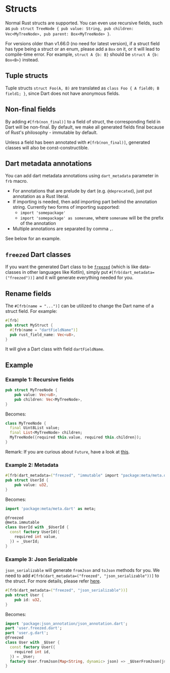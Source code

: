 # Structs

Normal Rust structs are supported. You can even use recursive fields, such as `pub struct TreeNode { pub value: String, pub children: Vec<MyTreeNode>, pub parent: Box<MyTreeNode> }`.

For versions older than v1.66.0 (no need for latest version), if a struct field has type being a struct or an enum, please add a `Box` on it, or it will lead to compile-time error. For example, `struct A {b: B}` should be `struct A {b: Box<B>}` instead.

## Tuple structs

Tuple structs `struct Foo(A, B)` are translated as `class Foo { A field0; B field1; }`, since Dart does not have anonymous fields.

## Non-final fields

By adding `#[frb(non_final)]` to a field of struct, the corresponding field in Dart will be non-final. By default, we make all generated fields final because of Rust's philosophy - immutable by default.

Unless a field has been annotated with `#[frb(non_final)]`, generated classes will also be const-constructible.

## Dart metadata annotations

You can add dart metadata annotations using `dart_metadata` parameter in `frb` macro.

* For annotations that are prelude by dart (e.g. `@deprecated`), just put annotation as a Rust literal.
* If importing is needed, then add importing part behind the annotation string. Currently two forms of importing supported:
  * `import 'somepackage'`
  * `import 'somepackage' as somename`, where `somename` will be the prefix of the annotation
* Multiple annotations are separated by comma `,`.

See below for an example.

## `freezed` Dart classes

If you want the generated Dart class to be [`freezed`](https://pub.dev/packages/freezed) (which is like data-classes in other languages like Kotlin), simply put `#[frb(dart_metadata=("freezed"))]` and it will generate everything needed for you.

## Rename fields

The `#[frb(name = "...")]` can be utilized to change the Dart name of a struct field.
For example:

```rust
#[frb]
pub struct MyStruct {
  #[frb(name = "dartFieldName")]
  pub rust_field_name: Vec<u8>,
}
```

It will give a Dart class with field `dartFieldName`.

## Example

### Example 1: Recursive fields

```rust
pub struct MyTreeNode {
    pub value: Vec<u8>,
    pub children: Vec<MyTreeNode>,
}
```

Becomes:

```Dart
class MyTreeNode {
  final Uint8List value;
  final List<MyTreeNode> children;
  MyTreeNode({required this.value, required this.children});
}
```

Remark: If you are curious about `Future`, have a look at [this](../../../concurrency/async-dart).

### Example 2: Metadata

```rust
#[frb(dart_metadata=("freezed", "immutable" import "package:meta/meta.dart" as meta))]
pub struct UserId {
    pub value: u32,
}
```

Becomes:

```dart
import 'package:meta/meta.dart' as meta;

@freezed
@meta.immutable
class UserId with _$UserId {
  const factory UserId({
    required int value,
  }) = _UserId;
}
```
		
### Example 3: Json Serializable
`json_serializable` will generate `fromJson` and `toJson` methods for you. We need to add `#[frb(dart_metadata=("freezed", "json_serializable"))]` to the struct. For more details, please refer [here](https://pub.dev/packages/freezed#fromjsontojson).
```rust
#[frb(dart_metadata=("freezed", "json_serializable"))]
pub struct User {
    pub id: u32,
}
```
Becomes:
```dart
import 'package:json_annotation/json_annotation.dart';
part 'user.freezed.dart';
part 'user.g.dart';
@freezed
class User with _$User {
  const factory User({
    required int id,
  }) = _User;
  factory User.fromJson(Map<String, dynamic> json) => _$UserFromJson(json);
}
```
